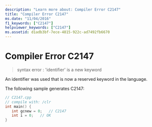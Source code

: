 ```yaml
---
description: "Learn more about: Compiler Error C2147"
title: "Compiler Error C2147"
ms.date: "11/04/2016"
f1_keywords: ["C2147"]
helpviewer_keywords: ["C2147"]
ms.assetid: d1adb3bf-7ece-4815-922c-ad7492fb6670
---
```

# Compiler Error C2147

> syntax error : 'identifier' is a new keyword

An identifier was used that is now a reserved keyword in the language.

The following sample generates C2147:

```cpp
// C2147.cpp
// compile with: /clr
int main() {
   int gcnew = 0;   // C2147
   int i = 0;   // OK
}
```
